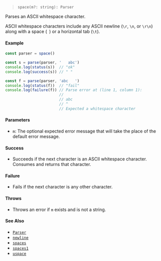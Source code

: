 <!--
 Copyright (c) 2020 Thomas J. Otterson
 
 This software is released under the MIT License.
 https://opensource.org/licenses/MIT
-->

> `space(m?: string): Parser`

Parses an ASCII whitespace character.

ASCII whitespace characters include any ASCII newline (`\r`, `\n`, or `\r\n`) along with a space (` `) or a horizontal tab (`\t`).

#### Example

```javascript
const parser = space()

const s = parse(parser, '   abc')
console.log(status(s))  // "ok"
console.log(success(s)) // " "

const f = parse(parser, 'abc   ')
console.log(status(f))  // "fail"
console.log(failure(f)) // Parse error at (line 1, column 1):
                        //
                        // abc   
                        // ^
                        // Expected a whitespace character
```

#### Parameters

* `m`: The optional expected error message that will take the place of the default error message.

#### Success

* Succeeds if the next character is an ASCII whitespace character. Consumes and returns that character.

#### Failure

* Fails if the next character is any other character.

#### Throws

* Throws an error if `m` exists and is not a string.

#### See Also

* [`Parser`](../types/parser.md)
* [`newline`](newline.md)
* [`spaces`](spaces.md)
* [`spaces1`](spaces1.md)
* [`uspace`](uspace.md)